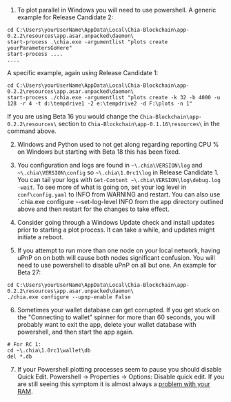1. To plot parallel in Windows you will need to use powershell. A generic example for Release Candidate 2:
```
cd C:\Users\yourUserName\AppData\Local\Chia-Blockchain\app-0.2.2\resources\app.asar.unpacked\daemon\
start-process .\chia.exe -argumentlist "plots create yourParametersGoHere"
start-process ....
....
```

A specific example, again using Release Candidate 1:

```
cd C:\Users\yourUserName\AppData\Local\Chia-Blockchain\app-0.2.2\resources\app.asar.unpacked\daemon\
start-process ./chia.exe -argumentlist "plots create -k 32 -b 4000 -u 128 -r 4 -t d:\tempdrive1 -2 e:\tempdrive2 -d F:\plots -n 1"
```
If you are using Beta 16 you would change the `Chia-Blockchain\app-0.2.2\resources\` section to `Chia-Blockchain\app-0.1.16\resources\` in the command above.

2. Windows and Python used to not get along regarding reporting CPU % on Windows but starting with Beta 18 this has been fixed.

3. You configuration and logs are found in `~\.chia\VERSION\log` and `~\.chia\VERSION\config` so `~\.chia\1.0rc1\log` in Release Candidate 1. You can tail your logs with `Get-Content ~\.chia\VERSION\log\debug.log -wait`. To see more of what is going on, set your log level in `conf\config.yaml` to INFO from WARNING and restart. You can also use `\.chia.exe configure --set-log-level INFO from the app directory outlined above and then restart for the changes to take effect.

4. Consider going through a Windows Update check and install updates prior to starting a plot process. It can take a while, and updates might initiate a reboot.

5. If you attempt to run more than one node on your local network, having uPnP on on both will cause both nodes significant confusion. You will need to use powershell to disable uPnP on all but one. An example for Beta 27:
```
cd C:\Users\yourUserName\AppData\Local\Chia-Blockchain\app-0.2.2\resources\app.asar.unpacked\daemon\
./chia.exe configure --upnp-enable False
```

6. Sometimes your wallet database can get corrupted. If you get stuck on the "Connecting to wallet" spinner for more than 60 seconds, you will probably want to exit the app, delete your wallet database with powershell, and then start the app again.
```
# For RC 1:
cd ~\.chia\1.0rc1\wallet\db
del *.db
```

7. If your Powershell plotting processes seem to pause you should disable Quick Edit. Powershell -> Properties -> Options: Disable quick edit. If you are still seeing this symptom it is almost always a [problem with your RAM](https://www.tomshardware.com/how-to/how-to-test-ram).